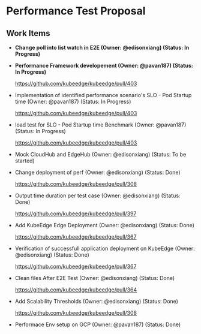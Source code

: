 # Performance Test Proposal

## Work Items

* **Change poll into list watch in E2E (Owner: @edisonxiang) (Status: In Progress)**

* **Performance Framework developement (Owner: @pavan187) (Status: In Progress)**

  https://github.com/kubeedge/kubeedge/pull/403

* Implementation of identified performance scenario's SLO - Pod Startup time (Owner: @pavan187) (Status: In Progress)

  https://github.com/kubeedge/kubeedge/pull/403

* load test for SLO - Pod Startup time Benchmark (Owner: @pavan187) (Status: In Progress)

  https://github.com/kubeedge/kubeedge/pull/403

* Mock CloudHub and EdgeHub (Owner: @edisonxiang) (Status: To be started)

* Change deployment of perf (Owner: @edisonxiang) (Status: Done)
 
  https://github.com/kubeedge/kubeedge/pull/308

* Output time duration per test case (Owner: @edisonxiang) (Status: Done)

  https://github.com/kubeedge/kubeedge/pull/397

* Add KubeEdge Edge Deployment (Owner: @edisonxiang) (Status: Done)

  https://github.com/kubeedge/kubeedge/pull/367
  
* Verification of successfull application deployment on KubeEdge (Owner: @edisonxiang) (Status: Done)

  https://github.com/kubeedge/kubeedge/pull/367
  
* Clean files After E2E Test (Owner: @edisonxiang) (Status: Done)

  https://github.com/kubeedge/kubeedge/pull/364
  
* Add Scalability Thresholds (Owner: @edisonxiang) (Status: Done)
 
  https://github.com/kubeedge/kubeedge/pull/308
  
* Performace Env setup on GCP  (Owner: @pavan187) (Status: Done)
